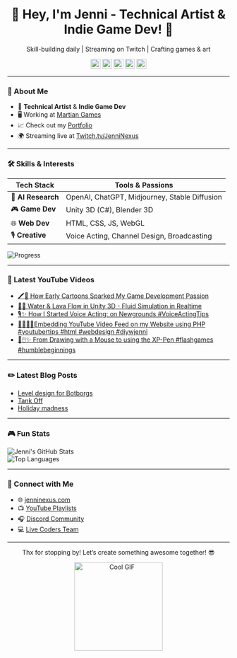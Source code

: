 <div align="center">
  <h1>👾 Hey, I'm Jenni - Technical Artist & Indie Game Dev! 🚀</h1>
  <p>Skill-building daily | Streaming on Twitch | Crafting games & art</p>
  
  [<img src="https://jenninexus.com/svgs/twitter.svg" width="22px" alt="Twitter"/>][twitter]
  [<img src="https://jenninexus.com/svgs/instagram.svg" width="22px" alt="Instagram"/>][instagram]
  [<img src="https://jenninexus.com/svgs/youtube-square.svg" width="22px" alt="YouTube"/>][youtube]
  [<img src="https://jenninexus.com/svgs/twitch.svg" width="22px" alt="Twitch"/>][twitch]
  [<img src="https://jenninexus.com/imgs/emotes/36_9mo.png" width="22px" alt="Website"/>][website]
</div>

---

### 🌟 About Me
- 🎨 **Technical Artist** & **Indie Game Dev**  
- 🖥️ Working at [Martian Games](https://martiangames.com)  
- 📈 Check out my [Portfolio](https://jenninexus.com/portfolio)  
- 🌍 Streaming live at [Twitch.tv/JenniNexus](https://twitch.tv/jenninexus)  

---

### 🛠️ Skills & Interests
| Tech Stack       | Tools & Passions                   |
|------------------|------------------------------------|
| 🤖 **AI Research** | OpenAI, ChatGPT, Midjourney, Stable Diffusion |
| 🎮 **Game Dev**   | Unity 3D (C#), Blender 3D         |
| 🌐 **Web Dev**    | HTML, CSS, JS, WebGL              |
| 🎙️ **Creative**  | Voice Acting, Channel Design, Broadcasting |

![Progress](https://progress-bar.dev/75/?title=Game%20Dev%20Skills&width=200&color=ff69b4)

---

### 🎥 Latest YouTube Videos
<!-- YOUTUBE:START -->
- [🖍️👾 How Early Cartoons Sparked My Game Development Passion](https://www.youtube.com/watch?v=umr97zzfmuU)
- [🌊🔥 Water &amp; Lava Flow in Unity 3D - Fluid Simulation in Realtime](https://www.youtube.com/watch?v=31wITZAsPgI)
- [🎙️✨ How I Started Voice Acting: on Newgrounds #VoiceActingTips](https://www.youtube.com/watch?v=aShHqIyXo9g)
- [👩🏼‍💻🎥Embedding YouTube Video Feed on my Website using PHP #youtubertips #html #webdesign #diywjenni](https://www.youtube.com/watch?v=FwOe9qx7hm8)
- [🎨🖱️✨ From Drawing with a Mouse to using the XP-Pen #flashgames #humblebeginnings](https://www.youtube.com/watch?v=-jpWp98syGo)
<!-- YOUTUBE:END -->

---

### ✏️ Latest Blog Posts
<!-- BLOG-POST-LIST:START -->
- [Level design for Botborgs](https://dev.to/jenninexus/level-design-for-botborgs-ce8)
- [Tank Off](https://dev.to/jenninexus/tank-off-1pib)
- [Holiday madness](https://dev.to/jenninexus/holiday-madness-b46)
<!-- BLOG-POST-LIST:END -->

---

### 🎮 Fun Stats
![Jenni's GitHub Stats](https://github-readme-stats.vercel.app/api?username=jenninexus&show_icons=true&theme=radical)  
![Top Languages](https://github-readme-stats.vercel.app/api/top-langs/?username=jenninexus&layout=compact&theme=radical)

---

### 📡 Connect with Me
- 🌐 [jenninexus.com](https://jenninexus.com)  
- 📺 [YouTube Playlists](https://jenninexus.com/youtube)  
- 🎧 [Discord Community](https://discord.gg/KYPh7Cp)  
- 💻 [Live Coders Team](https://livecoders.dev/members/jenninexus/)

---

<div align="center">
  <p>Thx for stopping by! Let’s create something awesome together! 😎</p>
  <img src="https://media.giphy.com/media/3o7aTskHEUdzCQwu4E/giphy.gif" width="200" alt="Cool GIF">
</div>

[website]: https://jenninexus.com
[twitter]: https://twitter.com/jenninexus
[youtube]: https://youtube.com/jenninexus
[twitch]: https://twitch.tv/jenninexus
[instagram]: https://instagram.com/jenninexus
[linkedin]: https://linkedin.com/in/jenninexus
[discord]: https://discord.gg/KYPh7Cp
